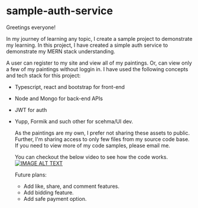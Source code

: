 # sample-auth-service

Greetings everyone!

In my journey of learning any topic, I create a sample project to demonstrate my learning. In this project, I have created a simple auth service to demonstrate my MERN stack understanding. 

A user can register to my site and view all of my paintings. Or, can view only a few of my paintings without loggin in. I have used the following concepts and tech stack for this project:
- Typescript, react and bootstrap for front-end
- Node and Mongo  for back-end APIs
- JWT for auth
- Yupp, Formik and such other for scehma/UI dev.

  As the paintings are my own, I prefer not sharing these assets to public. Further, I'm sharing access to only few files from my source code base. If you need to view more of my code samples, please email me.

  You can checkout the below video to see how the code works.
  [![IMAGE ALT TEXT](http://img.youtube.com/vi/F3IUqv3nrng/0.jpg)](http://www.youtube.com/watch?v=F3IUqv3nrng "Video Title")

  Future plans:
  - Add like, share, and comment features.
  - Add bidding feature.
  - Add safe payment option.
